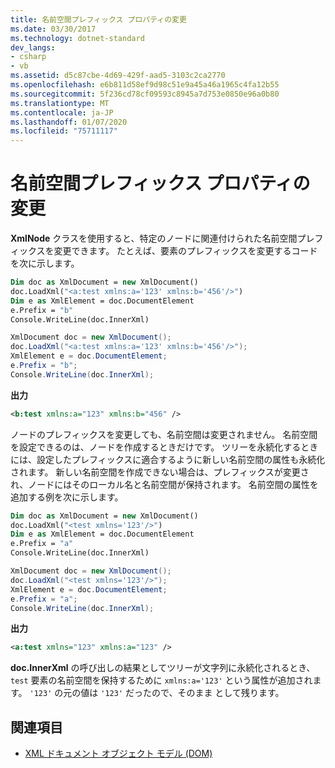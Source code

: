 ```yaml
---
title: 名前空間プレフィックス プロパティの変更
ms.date: 03/30/2017
ms.technology: dotnet-standard
dev_langs:
- csharp
- vb
ms.assetid: d5c87cbe-4d69-429f-aad5-3103c2ca2770
ms.openlocfilehash: e6b811d58ef9d98c51e9a45a46a1965c4fa12b55
ms.sourcegitcommit: 5f236cd78cf09593c8945a7d753e0850e96a0b80
ms.translationtype: MT
ms.contentlocale: ja-JP
ms.lasthandoff: 01/07/2020
ms.locfileid: "75711117"
---
```

# <a name="changing-namespace-prefix-properties"></a>名前空間プレフィックス プロパティの変更
**XmlNode** クラスを使用すると、特定のノードに関連付けられた名前空間プレフィックスを変更できます。 たとえば、要素のプレフィックスを変更するコードを次に示します。  
  
```vb  
Dim doc as XmlDocument = new XmlDocument()  
doc.LoadXml("<a:test xmlns:a='123' xmlns:b='456'/>")  
Dim e as XmlElement = doc.DocumentElement  
e.Prefix = "b"  
Console.WriteLine(doc.InnerXml)  
```  
  
```csharp  
XmlDocument doc = new XmlDocument();  
doc.LoadXml("<a:test xmlns:a='123' xmlns:b='456'/>");  
XmlElement e = doc.DocumentElement;         
e.Prefix = "b";  
Console.WriteLine(doc.InnerXml);  
```  
  
 **出力**  
  
```xml  
<b:test xmlns:a="123" xmlns:b="456" />  
```  
  
 ノードのプレフィックスを変更しても、名前空間は変更されません。 名前空間を設定できるのは、ノードを作成するときだけです。 ツリーを永続化するときには、設定したプレフィックスに適合するように新しい名前空間の属性も永続化されます。 新しい名前空間を作成できない場合は、プレフィックスが変更され、ノードにはそのローカル名と名前空間が保持されます。 名前空間の属性を追加する例を次に示します。  
  
```vb  
Dim doc as XmlDocument = new XmlDocument()  
doc.LoadXml("<test xmlns='123'/>")  
Dim e as XmlElement = doc.DocumentElement  
e.Prefix = "a"  
Console.WriteLine(doc.InnerXml)  
```  
  
```csharp  
XmlDocument doc = new XmlDocument();  
doc.LoadXml("<test xmlns='123'/>");  
XmlElement e = doc.DocumentElement;         
e.Prefix = "a";  
Console.WriteLine(doc.InnerXml);  
```  
  
 **出力**  
  
```xml  
<a:test xmlns="123" xmlns:a="123" />  
```  
  
 **doc.InnerXml** の呼び出しの結果としてツリーが文字列に永続化されるとき、`test` 要素の名前空間を保持するために `xmlns:a='123'` という属性が追加されます。 `'123'` の元の値は `'123'` だったので、そのまま として残ります。  
  
## <a name="see-also"></a>関連項目

- [XML ドキュメント オブジェクト モデル (DOM)](../../../../docs/standard/data/xml/xml-document-object-model-dom.md)
